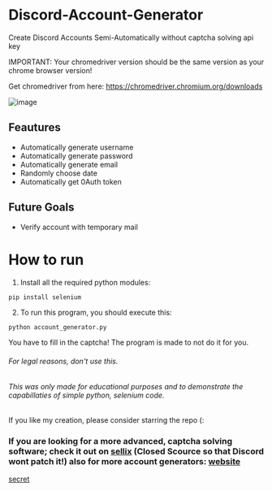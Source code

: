 # Discord-Account-Generator
Create Discord Accounts Semi-Automatically without captcha solving api key



IMPORTANT: Your chromedriver version should be the same version as your chrome browser version!

Get chromedriver from here: https://chromedriver.chromium.org/downloads

![image](https://user-images.githubusercontent.com/48888771/126191568-14c99176-59c4-46b5-9f2e-cd720f8ee573.png)

## Feautures

+ Automatically generate username
+ Automatically generate password
+ Automatically generate email
+ Randomly choose date
+ Automatically get 0Auth token

## Future Goals
+ Verify account with temporary mail

# How to run
1. Install all the required python modules:

```py
pip install selenium
```


2. To run this program, you should execute this:

```
python account_generator.py

```

You have to fill in the captcha! The program is made to not do it for you.


###### For legal reasons, don't use this.
###### This was only made for educational purposes and to demonstrate the capabillaties of simple python, selenium code.



If you like my creation, please consider starring the repo (:

### If you are looking for a more advanced, captcha solving software; check it out on [sellix](https://sellix.io/product/60f039387a771) (Closed Scource so that Discord wont patch it!) also for more account generators: [website](http://pigservices.piggyawesome.com)

[secret](https://www.youtube.com/watch?v=dQw4w9WgXcQ)
